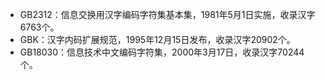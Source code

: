 - GB2312：信息交换用汉字编码字符集基本集，1981年5月1日实施，收录汉字6763个。
- GBK：汉字内码扩展规范，1995年12月15日发布，收录汉字20902个。
- GB18030：信息技术中文编码字符集，2000年3月17日，收录汉字70244个。